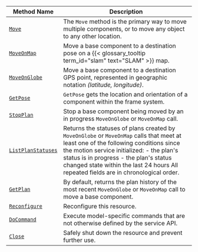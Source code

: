 <!-- prettier-ignore -->
| Method Name | Description |
| ----------- | ----------- |
| [`Move`](/services/motion/#move) | The `Move` method is the primary way to move multiple components, or to move any object to any other location. |
| [`MoveOnMap`](/services/motion/#moveonmap) | Move a base component to a destination pose on a {{< glossary_tooltip term_id="slam" text="SLAM" >}} map. |
| [`MoveOnGlobe`](/services/motion/#moveonglobe) | Move a base component to a destination GPS point, represented in geographic notation _(latitude, longitude)_. |
| [`GetPose`](/services/motion/#getpose) | `GetPose` gets the location and orientation of a component within the frame system. |
| [`StopPlan`](/services/motion/#stopplan) | Stop a base component being moved by an in progress `MoveOnGlobe` or `MoveOnMap` call. |
| [`ListPlanStatuses`](/services/motion/#listplanstatuses) | Returns the statuses of plans created by `MoveOnGlobe` or `MoveOnMap` calls that meet at least one of the following conditions since the motion service initialized:  - the plan's status is in progress - the plan's status changed state within the last 24 hours  All repeated fields are in chronological order. |
| [`GetPlan`](/services/motion/#getplan) | By default, returns the plan history of the most recent `MoveOnGlobe` or `MoveOnMap` call to move a base component. |
| [`Reconfigure`](/services/motion/#reconfigure) | Reconfigure this resource. |
| [`DoCommand`](/services/motion/#docommand) | Execute model-specific commands that are not otherwise defined by the service API. |
| [`Close`](/services/motion/#close) | Safely shut down the resource and prevent further use. |
